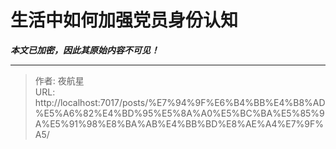 # 生活中如何加强党员身份认知

_**本文已加密，因此其原始内容不可见！**_

---

> 作者: 夜航星  
> URL: http://localhost:7017/posts/%E7%94%9F%E6%B4%BB%E4%B8%AD%E5%A6%82%E4%BD%95%E5%8A%A0%E5%BC%BA%E5%85%9A%E5%91%98%E8%BA%AB%E4%BB%BD%E8%AE%A4%E7%9F%A5/  

